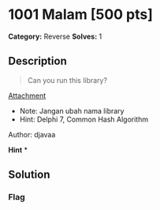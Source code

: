 # 1001 Malam [500 pts]

**Category:** Reverse
**Solves:** 1

## Description
>Can you run this library?

[Attachment](https://drive.google.com/open?id=1Qiqh0caqdLO9XAb-ajOCYs25jjgQ3FWy)

- Note: Jangan ubah nama library
- Hint: Delphi 7, Common Hash Algorithm

Author: djavaa

**Hint**
* 

## Solution

### Flag

